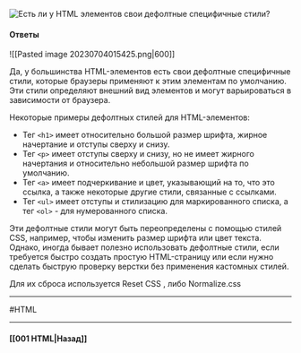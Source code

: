 ![Есть ли у HTML элементов свои дефолтные специфичные стили?](https://youtu.be/G7hLwudGWL4?t=181)

#### Ответы

![[Pasted image 20230704015425.png|600]]

Да, у большинства HTML-элементов есть свои дефолтные специфичные стили, которые браузеры применяют к этим элементам по умолчанию. Эти стили определяют внешний вид элементов и могут варьироваться в зависимости от браузера.

Некоторые примеры дефолтных стилей для HTML-элементов:

- Тег `<h1>` имеет относительно большой размер шрифта, жирное начертание и отступы сверху и снизу.
- Тег `<p>` имеет отступы сверху и снизу, но не имеет жирного начертания и относительно небольшой размер шрифта по умолчанию.
- Тег `<a>` имеет подчеркивание и цвет, указывающий на то, что это ссылка, а также некоторые другие стили, связанные с ссылками.
- Тег `<ul>` имеет отступы и стилизацию для маркированного списка, а тег `<ol>` - для нумерованного списка.

Эти дефолтные стили могут быть переопределены с помощью стилей CSS, например, чтобы изменить размер шрифта или цвет текста. Однако, иногда бывает полезно использовать дефолтные стили, если требуется быстро создать простую HTML-страницу или если нужно сделать быструю проверку верстки без применения кастомных стилей.

Для их сброса используется Reset CSS , либо Normalize.css

___
#HTML

___

#### [[001 HTML|Назад]]